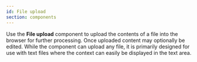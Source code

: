 ```yaml
---
id: File upload
section: components
---
```

Use the **File upload** component to upload the contents of a file into the browser for further processing. Once uploaded content may optionally be edited. While the component can upload any file, it is primarily designed for use with text files where the context can easily be displayed in the text area.
